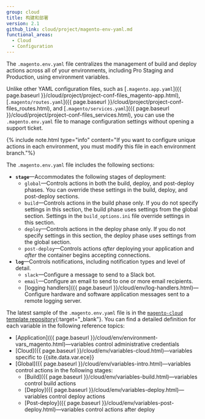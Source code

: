 ```yaml
---
group: cloud
title: 构建和部署
version: 2.1
github_link: cloud/project/magento-env-yaml.md
functional_areas:
  - Cloud
  - Configuration
---
```


The `.magento.env.yaml` file centralizes the management of build and deploy actions across all of your environments, including Pro Staging and Production, using environment variables. 

Unlike other YAML configuration files, such as [`.magento.app.yaml`]({{ page.baseurl }}/cloud/project/project-conf-files_magento-app.html), [`.magento/routes.yaml`]({{ page.baseurl }}/cloud/project/project-conf-files_routes.html), and [`.magento/services.yaml`]({{ page.baseurl }}/cloud/project/project-conf-files_services.html), you can use the `.magento.env.yaml` file to manage configuration settings without opening a support ticket.

{% include note.html type="info" content="If you want to configure unique actions in each environment, you must modify this file in each environment branch."%}

The `.magento.env.yaml` file includes the following sections:

-   **`stage`**—Accommodates the following stages of deployment:
    -   `global`—Controls actions in both the build, deploy, and post-deploy phases. You can override these settings in the build, deploy, and post-deploy sections.
    -   `build`—Controls actions in the build phase only. If you do not specify settings in this section, the build phase uses settings from the global section. Settings in the `build_options.ini` file override settings in this section.
    -   `deploy`—Controls actions in the deploy phase only. If you do not specify settings in this section, the deploy phase uses settings from the global section.
    -   `post-deploy`—Controls actions _after_ deploying your application and _after_ the container begins accepting connections.
-   **`log`**—Controls notifications, including notification types and level of detail.
    -   `slack`—Configure a message to send to a Slack bot.
    -   `email`—Configure an email to send to one or more email recipients.
    -  [logging handlers]({{ page.baseurl }}/cloud/env/log-handlers.html)—Configure hardware and software application messages sent to a remote logging server.

The latest sample of the `.magento.env.yaml` file is in the [`magento-cloud` template repository](https://github.com/magento/magento-cloud/blob/master/.magento.env.yaml){:target="\_blank"}. You can find a detailed definition for each variable in the following reference topics:

-   [Application]({{ page.baseurl }}/cloud/env/environment-vars_magento.html)—variables control administrative credentials
-   [Cloud]({{ page.baseurl }}/cloud/env/variables-cloud.html)—variables specific to {{site.data.var.ece}}
-   [Global]({{ page.baseurl }}/cloud/env/variables-intro.html)—variables control actions in the following stages:
    -   [Build]({{ page.baseurl }}/cloud/env/variables-build.html)—variables control build actions
    -   [Deploy]({{ page.baseurl }}/cloud/env/variables-deploy.html)—variables control deploy actions
    -   [Post-deploy]({{ page.baseurl }}/cloud/env/variables-post-deploy.html)—variables control actions after deploy